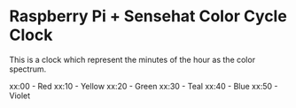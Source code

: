 # Raspberry Pi + Sensehat Color Cycle Clock

This is a clock which represent the minutes of the hour as the color spectrum.

xx:00 - Red
xx:10 - Yellow
xx:20 - Green
xx:30 - Teal
xx:40 - Blue
xx:50 - Violet
